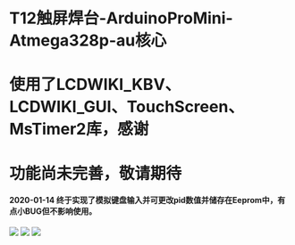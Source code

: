 # T12触屏焊台-ArduinoProMini-Atmega328p-au核心
# 使用了LCDWIKI_KBV、LCDWIKI_GUI、TouchScreen、MsTimer2库，感谢
# 功能尚未完善，敬请期待
#### 2020-01-14 终于实现了模拟键盘输入并可更改pid数值并储存在Eeprom中，有点小BUG但不影响使用。
![](https://github.com/jie326513988/T12Touch-screen-welding-machines/blob/master/picture/IMG_20200111_110215_mix02.jpg)
![](https://github.com/jie326513988/T12Touch-screen-welding-machines/blob/master/picture/IMG_20200111_110348_mix01.jpg)
![](https://github.com/jie326513988/T12Touch-screen-welding-machines/blob/master/picture/QQ%E6%88%AA%E5%9B%BE20200111112227.png)
